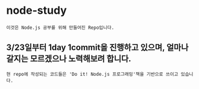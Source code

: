# node-study
```
이것은 Node.js 공부를 위해 만들어진 Repo입니다.
```
## 3/23일부터 1day 1commit을 진행하고 있으며, 얼마나 갈지는 모르겠으나 노력해보려 합니다.
```
현 repo에 작성되는 코드들은 'Do it! Node.js 프로그래밍'책을 기반으로 쓰이고 있습니다.
```